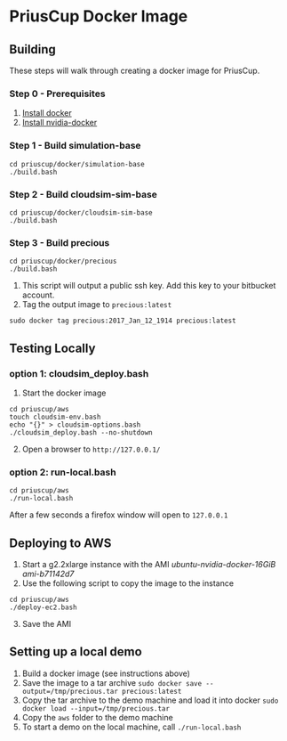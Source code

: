 # PriusCup Docker Image

## Building
These steps will walk through creating a docker image for PriusCup.

### Step 0 - Prerequisites
1. [Install docker](https://docs.docker.com/engine/installation/)
2. [Install nvidia-docker](https://github.com/NVIDIA/nvidia-docker/wiki/Installation)

### Step 1 - Build simulation-base

```
cd priuscup/docker/simulation-base
./build.bash
```

### Step 2 - Build cloudsim-sim-base
```
cd priuscup/docker/cloudsim-sim-base
./build.bash
```

### Step 3 - Build precious
```
cd priuscup/docker/precious
./build.bash
```
1. This script will output a public ssh key. Add this key to your bitbucket account.
2. Tag the output image to `precious:latest`
```
sudo docker tag precious:2017_Jan_12_1914 precious:latest
```

## Testing Locally
### option 1: cloudsim_deploy.bash
1. Start the docker image
```
cd priuscup/aws
touch cloudsim-env.bash
echo "{}" > cloudsim-options.bash
./cloudsim_deploy.bash --no-shutdown
```
2. Open a browser to `http://127.0.0.1/`

### option 2: run-local.bash
```
cd priuscup/aws
./run-local.bash
```
After a few seconds a firefox window will open to `127.0.0.1`

## Deploying to AWS
1. Start a g2.2xlarge instance with the AMI *ubuntu-nvidia-docker-16GiB* *ami-b71142d7*
2. Use the following script to copy the image to the instance
```
cd priuscup/aws
./deploy-ec2.bash
```
3. Save the AMI

## Setting up a local demo
1. Build a docker image (see instructions above)
2. Save the image to a tar archive
    `sudo docker save --output=/tmp/precious.tar precious:latest`
3. Copy the tar archive to the demo machine and load it into docker
    `sudo docker load --input=/tmp/precious.tar`
4. Copy the `aws` folder to the demo machine
5. To start a demo on the local machine, call `./run-local.bash`
